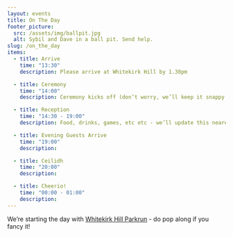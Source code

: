 ```yaml
---
layout: events
title: On The Day
footer_picture:
  src: /assets/img/ballpit.jpg
  alt: Sybil and Dave in a ball pit. Send help.
slug: /on_the_day
items:
  - title: Arrive
    time: "13:30"
    description: Please arrive at Whitekirk Hill by 1.30pm

  - title: Ceremony
    time: "14:00"
    description: Ceremony kicks off (don’t worry, we’ll keep it snappy!)

  - title: Reception
    time: "14:30 - 19:00"
    description: Food, drinks, games, etc etc - we’ll update this nearer the time!

  - title: Evening Guests Arrive
    time: "19:00"
    description: 

  - title: Ceilidh
    time: "20:00"
    description: 

  - title: Cheerio!
    time: "00:00 - 01:00"
    description:
---
```


<p class="faq-item">
We’re starting the day with <a href="https://www.parkrun.org.uk/whitekirkhill/">Whitekirk Hill Parkrun</a> - do pop along if you fancy it!
</p>
